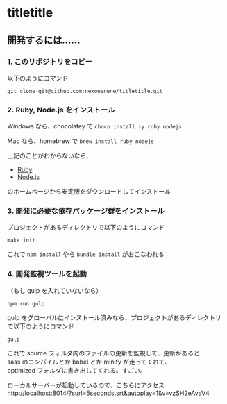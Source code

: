 # titletitle

## 開発するには……

### 1. このリポジトリをコピー

以下のようにコマンド
```
git clone git@github.com:nekonenene/titletitle.git
```

### 2. Ruby, Node.js をインストール

Windows なら、chocolatey で `choco install -y ruby nodejs`

Mac なら、homebrew で `brew install ruby nodejs`

上記のことがわからないなら、  
- [Ruby](https://www.ruby-lang.org/) 
- [Node.js](https://nodejs.org/)

のホームページから安定版をダウンロードしてインストール

### 3. 開発に必要な依存パッケージ群をインストール

プロジェクトがあるディレクトリで以下のようにコマンド
```
make init
```

これで `npm install` やら `bundle install` がおこなわれる

### 4. 開発監視ツールを起動

（もし gulp を入れていないなら）
```
npm run gulp
```

gulp をグローバルにインストール済みなら、プロジェクトがあるディレクトリで以下のようにコマンド
```
gulp
```

これで source フォルダ内のファイルの更新を監視して、更新があると  
sass のコンパイルとか babel とか minify が走ってくれて、  
optimized フォルダに書き出してくれる。すごい。

ローカルサーバーが起動しているので、こちらにアクセス  
[http://localhost:8014/?surl=5seconds.srt&autoplay=1&v=vzSH2eAvaV4](http://localhost:8014/?surl=5seconds.srt&autoplay=1&v=vzSH2eAvaV4)
